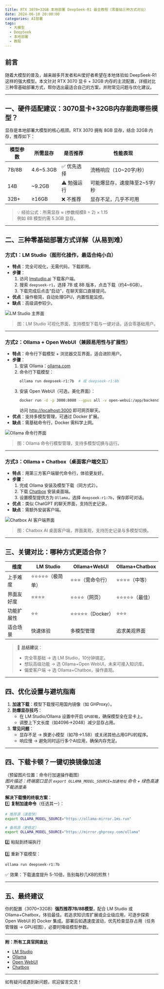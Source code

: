 ```yaml
---
title: RTX 3070+32GB 本地部署 DeepSeek-R1 最全教程（零基础三种方式对比）
date: 2024-06-10 20:00:00
categories: AI部署
tags:
  - 大模型
  - DeepSeek
  - 本地部署
  - 教程
---
```


## 前言

随着大模型的普及，越来越多开发者和AI爱好者希望在本地体验如 DeepSeek-R1 这样的强大模型。本文针对 RTX 3070 显卡 + 32GB 内存的主流配置，详细对比三种零基础部署方式，帮你选出最适合自己的方案，并附常见问题与优化建议。

---

## 一、硬件适配建议：3070显卡+32GB内存能跑哪些模型？

显存是本地部署大模型的核心瓶颈。RTX 3070 拥有 8GB 显存，结合 32GB 内存，推荐如下：

| 模型参数 | 所需显存 | 是否推荐 | 性能表现 |
|----------|----------|----------|----------|
| 7B/8B    | 4.6~5.3GB| ✅ 优先选择 | 流畅响应（10~20字/秒）|
| 14B      | ~9.2GB   | ⚠️ 勉强运行 | 可能爆显存，速度降至2~5字/秒|
| 32B+     | ≥16GB    | ❌ 不推荐   | 显存不足，几乎不可用|

> 💡 经验公式：所需显存 ≈ (参数规模B ÷ 2) × 1.15  
> 例如 8B 模型约需 5.3GB 显存。

---

## 二、三种零基础部署方式详解（从易到难）

### 方式1：LM Studio（图形化操作，最适合纯小白）

- **特点**：完全可视化，无需代码，下载即用。
- **步骤**：
  1. 访问 [lmstudio.ai](https://lmstudio.ai/) 下载客户端。
  2. 搜索 `deepseek-r1`，选择 7B 或 8B 版本，点击下载（约4~6GB）。
  3. 下载完成后点击“启动”，在聊天窗口直接提问。
- **优点**：操作极简，自动处理GPU，内置性能监控。
- **缺点**：高级调参较少。

![LM Studio 主界面](https://pic1.imgdb.cn/item/68790f7e58cb8da5c8bef102.png)
> 图：LM Studio 可视化界面，支持模型下载与一键对话，适合零基础用户。

---

### 方式2：Ollama + Open WebUI（兼顾易用性与扩展性）

- **特点**：命令行下载模型 + 浏览器交互界面，适合进阶用户。
- **步骤**：
  1. 安装 Ollama：[ollama.com](https://ollama.com/)
  2. 命令行下载模型：
     ```bash
     ollama run deepseek-r1:7b  # 或 deepseek-r1:8b
     ```
  3. 安装 Open WebUI（可选，美化界面）：
     ```bash
     docker run -d -p 3000:8080 --gpus all -v open-webui:/app/backend/data ghcr.io/open-webui/open-webui:cuda
     ```
     访问 [http://localhost:3000](http://localhost:3000) 即可网页聊天。
- **优点**：支持多模型管理，可通过 Docker 扩展。
- **缺点**：需基础命令行，Docker 需科学上网。

![Ollama 命令行界面](https://pic1.imgdb.cn/item/68790ff358cb8da5c8bef145.png)
> 图：Ollama 命令行模型管理，支持多模型切换与运行。

---

### 方式3：Ollama + Chatbox（桌面客户端交互）

- **特点**：用第三方客户端替代命令行，体验更友好。
- **步骤**：
  1. 完成 Ollama 安装及模型下载（同方式2）。
  2. 下载 [Chatbox](https://chatboxai.app/) 安装桌面端。
  3. 设置模型提供方为 `Ollama`，选择 `deepseek-r1:7b`，保存即可对话。
- **优点**：类似 ChatGPT 的聊天界面，支持历史记录。
- **缺点**：需额外安装客户端。

![Chatbox AI 客户端界面](https://pic1.imgdb.cn/item/68790fba58cb8da5c8bef11e.png)
> 图：Chatbox AI 桌面客户端，界面美观，支持历史记录与多模型切换。

---

## 三、关键对比：哪种方式更适合你？

| 维度       | LM Studio      | Ollama+WebUI   | Ollama+Chatbox |
|------------|---------------|---------------|----------------|
| 上手难度   | ⭐⭐⭐⭐⭐（极简单）| ⭐⭐⭐（需命令行）| ⭐⭐⭐⭐（中等）   |
| 界面友好度 | ⭐⭐⭐⭐         | ⭐⭐⭐⭐（网页）   | ⭐⭐⭐⭐⭐（最佳）  |
| 功能扩展性 | ⭐⭐           | ⭐⭐⭐⭐⭐（Docker）| ⭐⭐⭐           |
| 适合场景   | 快速体验      | 多模型管理     | 追求美观界面   |

> 📌 **总结建议**：  
> - 完全零基础 → 选 LM Studio，10分钟搞定。  
> - 想玩高级功能 → 选 Ollama+Open WebUI，未来可接入知识库。  
> - 偏爱客户端 → 选 Ollama+Chatbox，操作直观。

---

## 四、优化设置与避坑指南

1. **加速下载**：模型下载慢可用国内镜像（如 GHProxy）。
2. **防爆显存技巧**：
   - 在 LM Studio/Ollama 设置中开启 `GPU卸载`，确保模型全在显卡上。
   - 调整上下文长度（如4096→2048）减少显存占用。
3. **常见问题**：
   - 显存不足 → 换更小模型（如7B→1.5B）或关闭其他占用GPU的程序。
   - 响应慢 → 避免同时运行多个AI应用，确保内存充足。

---

## 四、下载卡顿？一键切换镜像加速

（预留图片位置：命令行加速操作截图）  
*图片描述：终端窗口显示 `export OLLAMA_MODEL_SOURCE=加速地址` 命令 + 绿色高速下载进度条*

**解决下载慢的终极方案**：  
1️⃣ **复制加速命令**（任选其一）：
```bash
# 推荐源（速度快）
export OLLAMA_MODEL_SOURCE="https://ollama-mirror.1ms.run"

# 备用源（更稳定）
export OLLAMA_MODEL_SOURCE="https://mirror.ghproxy.com/ollama"
```
2️⃣ 粘贴到终端执行

3️⃣ 重新下载模型：
```bash
ollama run deepseek-r1:7b
```
✅ 效果：下载速度提升 5-10倍，告别每秒几KB的煎熬！

---

## 五、最终建议

你的配置（3070+32GB）**强烈推荐7B/8B模型**，配合 LM Studio 或 Ollama+Chatbox，体验最佳。若追求知识库扩展或企业级应用，可逐步探索 Open WebUI 的 Docker 集成。部署后如遇速度波动，优先检查显存占用（任务管理器 → GPU视图），必要时降级模型参数。

---

**附：所有工具官网直达**  
- [LM Studio](https://lmstudio.ai)  
- [Ollama](https://ollama.com)  
- [Open WebUI](https://github.com/open-webui)  
- [Chatbox](https://chatboxai.app)

---

如有疑问或遇到新问题，欢迎留言交流！ 